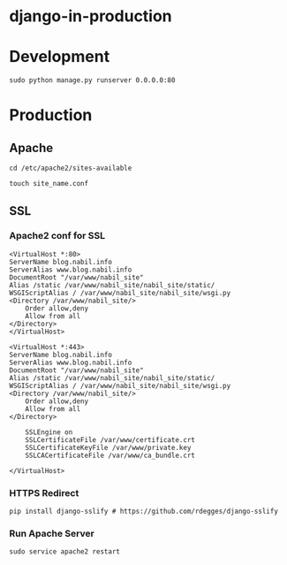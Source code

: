 # django-in-production


# Development

```
sudo python manage.py runserver 0.0.0.0:80
```

# Production


## Apache

```
cd /etc/apache2/sites-available
```

```
touch site_name.conf
```
## SSL

### Apache2 conf for SSL

~~~~
<VirtualHost *:80>
ServerName blog.nabil.info
ServerAlias www.blog.nabil.info
DocumentRoot "/var/www/nabil_site"
Alias /static /var/www/nabil_site/nabil_site/static/
WSGIScriptAlias / /var/www/nabil_site/nabil_site/wsgi.py
<Directory /var/www/nabil_site/>
    Order allow,deny
    Allow from all
</Directory>
</VirtualHost>

<VirtualHost *:443>
ServerName blog.nabil.info
ServerAlias www.blog.nabil.info
DocumentRoot "/var/www/nabil_site"
Alias /static /var/www/nabil_site/nabil_site/static/
WSGIScriptAlias / /var/www/nabil_site/nabil_site/wsgi.py
<Directory /var/www/nabil_site/>
    Order allow,deny
    Allow from all
</Directory>

    SSLEngine on
    SSLCertificateFile /var/www/certificate.crt
    SSLCertificateKeyFile /var/www/private.key
    SSLCACertificateFile /var/www/ca_bundle.crt

</VirtualHost>

~~~~

### HTTPS Redirect

```
pip install django-sslify # https://github.com/rdegges/django-sslify
```

### Run Apache Server

```
sudo service apache2 restart
```


